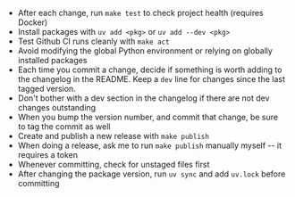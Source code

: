 - After each change, run `make test` to check project health (requires Docker)
- Install packages with `uv add <pkg>` or `uv add --dev <pkg>`
- Test Github CI runs cleanly with `make act`
- Avoid modifying the global Python environment or relying on globally installed packages
- Each time you commit a change, decide if something is worth adding to the changelog in the README. Keep a `dev` line for changes since the last tagged version.
- Don't bother with a dev section in the changelog if there are not dev changes outstanding
- When you bump the version number, and commit that change, be sure to tag the commit as well
- Create and publish a new release with `make publish`
- When doing a release, ask me to run `make publish` manually myself -- it requires a token
- Whenever committing, check for unstaged files first
- After changing the package version, run `uv sync` and add `uv.lock` before committing